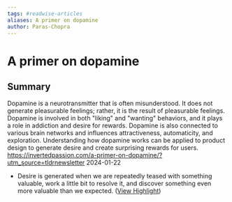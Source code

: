 ```yaml
---
tags: #readwise-articles
aliases: A primer on dopamine
author: Paras-Chopra
---
```

# A primer on dopamine

## Summary
Dopamine is a neurotransmitter that is often misunderstood. It does not generate pleasurable feelings; rather, it is the result of pleasurable feelings. Dopamine is involved in both "liking" and "wanting" behaviors, and it plays a role in addiction and desire for rewards. Dopamine is also connected to various brain networks and influences attractiveness, automaticity, and exploration. Understanding how dopamine works can be applied to product design to generate desire and create surprising rewards for users.
https://invertedpassion.com/a-primer-on-dopamine/?utm_source=tldrnewsletter
2024-01-22

- Desire is generated when we are repeatedly teased with something valuable, work a little bit to resolve it, and discover something even more valuable than we expected. ([View Highlight](https://read.readwise.io/read/01hmvxfa3htjta2w4jm7v4xgyt))
